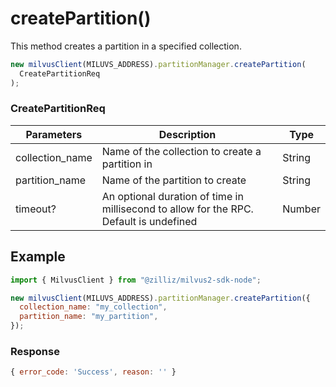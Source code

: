 # createPartition()

This method creates a partition in a specified collection.

```javascript
new milvusClient(MILUVS_ADDRESS).partitionManager.createPartition(
  CreatePartitionReq
);
```

### CreatePartitionReq

| Parameters      | Description                                                                            | Type   |
| --------------- | -------------------------------------------------------------------------------------- | ------ |
| collection_name | Name of the collection to create a partition in                                        | String |
| partition_name  | Name of the partition to create                                                        | String |
| timeout?        | An optional duration of time in millisecond to allow for the RPC. Default is undefined | Number |

## Example

```javascript
import { MilvusClient } from "@zilliz/milvus2-sdk-node";

new milvusClient(MILUVS_ADDRESS).partitionManager.createPartition({
  collection_name: "my_collection",
  partition_name: "my_partition",
});
```

### Response

```javascript
{ error_code: 'Success', reason: '' }
```

